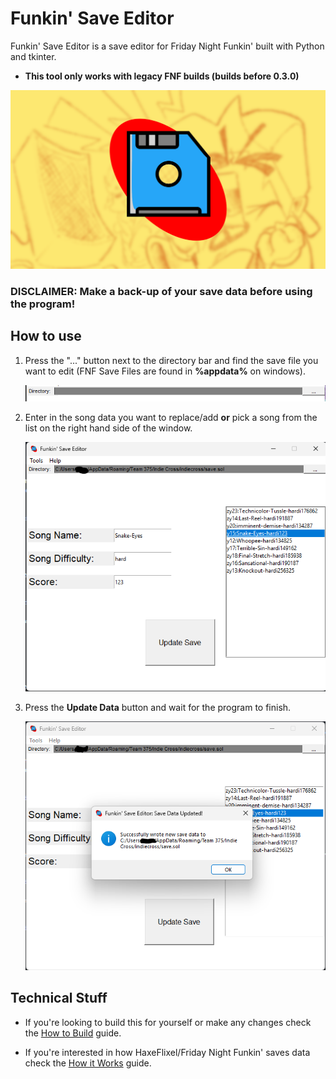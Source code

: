 # Funkin' Save Editor
Funkin' Save Editor is a save editor for Friday Night Funkin' built with Python and tkinter. 
- **This tool only works with legacy FNF builds (builds before 0.3.0)**  
<p align="center">
  <img 
  src="https://github.com/JugieNoob/FunkinSaveEditor/blob/main/markdownstuff/images/dingus.png">
</p>

### DISCLAIMER: Make a back-up of your save data before using the program! 

## How to use
  1. Press the "..." button next to the directory bar and find the save file you want to edit (FNF Save Files are found in **%appdata%** on windows).
       <p align="center">
       <img 
      src="https://github.com/JugieNoob/FunkinSaveEditor/blob/main/markdownstuff/images/howtouse1.png">
      </p>
  2. Enter in the song data you want to replace/add **or** pick a song from the list on the right hand side of the window.
       <p align="center">
      <img 
      src="https://github.com/JugieNoob/FunkinSaveEditor/blob/main/markdownstuff/images/howtouse2.png">
      </p>
  3. Press the **Update Data** button and wait for the program to finish.
         <p align="center">
      <img 
       src="https://github.com/JugieNoob/FunkinSaveEditor/blob/main/markdownstuff/images/howtouse3.png">
      </p>


## Technical Stuff
  - If you're looking to build this for yourself or make any changes check the [How to Build](https://github.com/JugieNoob/FunkinSaveEditor/blob/main/markdownstuff/HowToBuild.md) guide.

  - If you're interested in how HaxeFlixel/Friday Night Funkin' saves data check the [How it Works](https://github.com/JugieNoob/FunkinSaveEditor/blob/main/markdownstuff/HowItWorks.md) guide.
